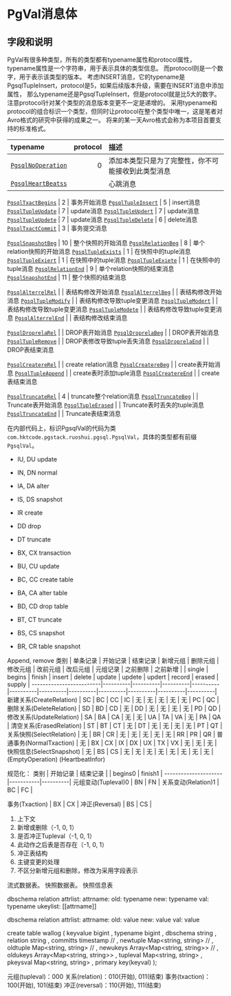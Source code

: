 # PgVal消息体

## 字段和说明

PgVal有很多种类型，所有的类型都有typename属性和protocol属性，typename属性是一个字符串，用于表示具体的类型信息。
而protocol则是一个数字，用于表示该类型的版本。
考虑INSERT消息，它的typename是PgsqlTupleInsert，protocol是5，如果后续版本升级，需要在INSERT消息中添加属性，
那么typename还是PgsqlTupleInsert，但是protocol就是比5大的数字。
注意protocol针对某个类型的消息版本变更不一定是递增的。
采用typename和protocol的组合标识一个类型，但同时让protocol在整个类型中唯一，这是笔者对Avro格式的研究中获得的成果之一。
将来的某一天Avro格式会称为本项目首要支持的标准格式。

typename | protocol | 描述
:--------|---------:|:-------
[```PgsqlNoOperation```](pgval-no-operation.md) |  0 | 添加本类型只是为了完整性，你不可能接收到此类型消息
[```PgsqlHeartBeatss```]()                      |    | 心跳消息

[```PgsqlTxactBegins```](pgval-txact-begins.md) |  2 | 事务开始消息
[```PgsqlTupleInsert```](pgval-tuple-insert.md) |  5 | insert消息
[```PgsqlTupleUpdate```](pgval-tuple-update.md) |  7 | update消息
[```PgsqlTupleUpdert```](pgval-tuple-update.md) |  7 | update消息
[```PgsqlTupleUpdete```](pgval-tuple-update.md) |  7 | update消息
[```PgsqlTupleDelete```](pgval-tuple-delete.md) |  6 | delete消息
[```PgsqlTxactCommit```](pgval-txact-commit.md) |  3 | 事务提交消息

[```PgsqlSnapshotBeg```](pgval-snapshot-beg.md) | 10 | 整个快照的开始消息
[```PgsqlRelationBeg```](pgval-relation-beg.md) |  8 | 单个relation快照的开始消息
[```PgsqlTupleExists```](pgval-tuple-create.md) |  1 | 在快照中的tuple消息
[```PgsqlTupleExiert```](pgval-tuple-create.md) |  1 | 在快照中的tuple消息
[```PgsqlTupleExiete```](pgval-tuple-create.md) |  1 | 在快照中的tuple消息
[```PgsqlRelationEnd```](pgval-relation-end.md) |  9 | 单个relation快照的结束消息
[```PgsqlSnapshotEnd```](pgval-snapshot-end.md) | 11 | 整个快照的结束消息

[```PgsqlAlterrelRel```](pgval-alterrel-beg.md) |    | 表结构修改开始消息
[```PgsqlAlterrelBeg```](pgval-alterrel-beg.md) |    | 表结构修改开始消息
[```PgsqlTupleModify```](pgval-tuple-modify.md) |    | 表结构修改导致tuple变更消息
[```PgsqlTupleModert```](pgval-tuple-modify.md) |    | 表结构修改导致tuple变更消息
[```PgsqlTupleModete```](pgval-tuple-modify.md) |    | 表结构修改导致tuple变更消息
[```PgsqlAlterrelEnd```](pgval-alterrel-end.md) |    | 表结构修改结束消息

[```PgsqlDroprelaRel```](pgval-alterrel-beg.md) |    | DROP表开始消息
[```PgsqlDroprelaBeg```](pgval-alterrel-beg.md) |    | DROP表开始消息
[```PgsqlTupleRemove```](pgval-tuple-modify.md) |    | DROP表修改导致tuple丢失消息
[```PgsqlDroprelaEnd```](pgval-alterrel-end.md) |    | DROP表结束消息

[```PgsqlCreatereRel```](pgval-truncate-rel.md) |    | create relation消息
[```PgsqlCreatereBeg```](pgval-alterrel-beg.md) |    | create表开始消息
[```PgsqlTupleAppend```](pgval-tuple-append.md) |    | create表时添加tuple消息
[```PgsqlCreatereEnd```](pgval-alterrel-end.md) |    | create表结束消息

[```PgsqlTruncateRel```](pgval-truncate-rel.md) |  4 | truncate整个relation消息
[```PgsqlTruncateBeg```](pgval-alterrel-beg.md) |    | Truncate表开始消息
[```PgsqlTupleErased```](pgval-tuple-append.md) |    | Truncate表时丢失的tuple消息
[```PgsqlTruncateEnd```](pgval-alterrel-end.md) |    | Truncate表结束消息

在内部代码上，标识PgsqlVal的代码为类```com.hktcode.pgstack.ruoshui.pgsql.PgsqlVal```，具体的类型都有前缀```PgsqlVal```。


- IU, DU  update
- IN, DN  normal
- IA, DA  alter
- IS, DS  snapshot
- IR  create
- DD  drop
- DT  truncate

- BX, CX transaction
- BU, CU update
- BC, CC create table
- BA, CA alter table
- BD, CD drop table
- BT, CT truncate
- BS, CS snapshot
- BR, CR table snapshot

Append, remove
          类别           | 单条记录 | 开始记录 | 结束记录 | 新增元组 | 删除元组 | 修改元组 | 改前元组 | 改后元组 | 元组记录 | 之前删除 | 之前新增 |
                         |  single  |  begins  |  finish  |  insert  |  delete  |  update  |  updete  |  updert  |  record  |  erased  |  supply  |
-------------------------|----------|----------|----------|----------|----------|----------|----------|----------|----------|----------|----------|
新建关系(CreateRelation) |   SC     |   BC     |    CC    |   IC     |   无     |    无    |   无     |   无     |    无    |    PC    |    QC    |
删除关系(DeleteRelation) |   SD     |   BD     |    CD    |   无     |   DD     |    无    |   无     |   无     |    无    |    PD    |    QD    |
修改关系(UpdateRelation) |   SA     |   BA     |    CA    |   无     |   无     |    UA    |   TA     |   VA     |    无    |    PA    |    QA    |
清空关系(ErasedRelation) |   ST     |   BT     |    CT    |   无     |   DT     |    无    |   无     |   无     |    无    |    PT    |    QT    |
关系快照(SelectRelation) |   无     |   BR     |    CR    |   无     |   无     |    无    |   无     |   无     |    RR    |    PR    |    QR    |
普通事务(NormalTxaction) |   无     |   BX     |    CX    |   IX     |   DX     |    UX    |   TX     |   VX     |    无    |    无    |    无    |
快照信息(SelectSnapshot) |   无     |   BS     |    CS    |   无     |   无     |    无    |   无     |   无     |    无    |    无    |    无    |
        (EmptyOperation) 
        (HeartbeatInfor) 
        
规范化：
        类别         |  开始记录 | 结束记录 | 
                     |  begins0  | finish1  |
---------------------|-----------|----------|
元组变动(Tupleval)0  |     BN    |    FN    |
关系变动(Relation)1  |     BC    |    FC    |

事务(Txaction) |    BX    |    CX    |
冲正(Reversal) |    BS    |    CS    |
        
1. 上下文
2. 新增或删除（-1, 0, 1）
3. 是否冲正Tupleval（-1, 0, 1）
4. 此动作之后表是否存在（-1, 0, 1）
5. 冲正表结构
6. 主键变更的处理
7. 不区分新增元组和删除，修改为采用字段表示

流式数据表。
快照数据表。
快照信息表

dbschema
relation
attrlist:
  attrname: 
    old: typename
    new: typename
    val: typename
ukeylist:
  [[attrname]]
  
dbschema
relation
attrlist:
  attrname:
    old: value
    new: value
    val: value

create table wallog
( keyvalue bigint
, typename bigint
, dbschema string
, relation string
, committs timestamp
// , newtuple Map<string, string>
// , oldtuple Map<string, string>
// , newukeys Array<Map<string, string>>
// , oldukeys Array<Map<string, string>>
, tupleval Map<string, string>
, pkeysval Map<string, string>
, primary key(keyval)
);

元组(tupleval)：000
关系(relation)：010(开始), 011(结束)
事务(txaction)：100(开始), 101(结束)
冲正(reversal)：110(开始), 111(结束)
